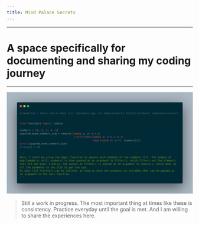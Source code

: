 ```yaml
---
title: Mind Palace Secrets
---
```


---
# A space specifically for documenting and sharing my coding journey 
---

![my code snippets](/resources/chaining.png)


> Still a work in progress. The most important thing at times like these is consistency. Practice everyday until the goal is met. And I am willing to share the experiences here. 
